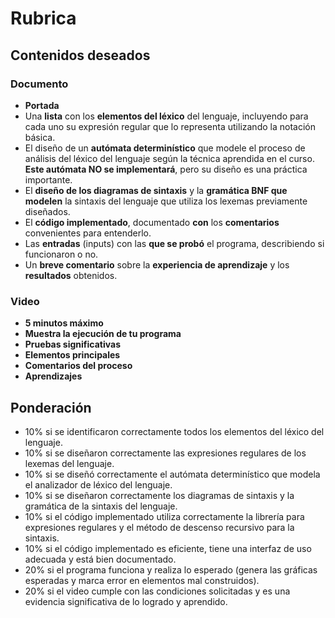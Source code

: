 # Rubrica

## Contenidos deseados

### Documento

- **Portada**
- Una **lista** con los **elementos del léxico** del lenguaje, incluyendo para cada uno su expresión regular que lo representa utilizando la notación básica.
- El diseño de un **autómata determinístico** que modele el proceso de análisis del léxico del lenguaje según la técnica aprendida en el curso. **Este autómata NO se implementará**, pero su diseño es una práctica importante.
- El **diseño de los diagramas de sintaxis** y la **gramática BNF que modelen** la sintaxis del lenguaje que utiliza los lexemas previamente diseñados.
- El **código implementado**, documentado **con** los **comentarios** convenientes para entenderlo.
- Las **entradas** (inputs) con las **que se probó** el programa, describiendo si funcionaron o no.
- Un **breve comentario** sobre la **experiencia de aprendizaje** y los **resultados** obtenidos.

### Video

- **5 minutos máximo** 
- **Muestra la ejecución de tu programa** 
- **Pruebas significativas**
- **Elementos principales** 
- **Comentarios del proceso**
- **Aprendizajes**

## Ponderación

- 10% si se identificaron correctamente todos los elementos del léxico del lenguaje.
- 10% si se diseñaron correctamente las expresiones regulares de los lexemas del lenguaje.
- 10% si se diseñó correctamente el autómata determinístico que modela el analizador de léxico del lenguaje.
- 10% si se diseñaron correctamente los diagramas de sintaxis y la gramática de la sintaxis del lenguaje.
- 10% si el código implementado utiliza correctamente la librería para expresiones regulares y el método de descenso recursivo para la sintaxis.
- 10% si el código implementado es eficiente, tiene una interfaz de uso adecuada y está bien documentado.
- 20% si el programa funciona y realiza lo esperado (genera las gráficas esperadas y marca error en elementos mal construidos).
- 20% si el video cumple con las condiciones solicitadas y es una evidencia significativa de lo logrado y aprendido.
